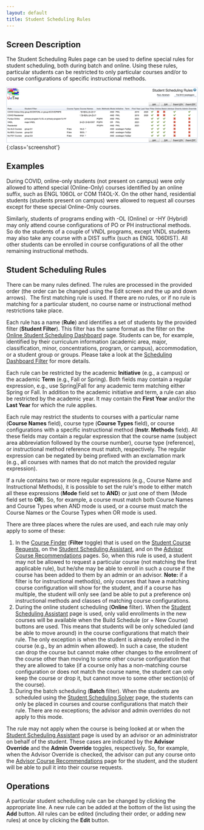 ```yaml
---
layout: default
title: Student Scheduling Rules
---
```



## Screen Description


 The Student Scheduling Rules page can be used to define special rules for student scheduling, both during batch and online. Using these rules, particular students can be restricted to only particular courses and/or to course configurations of specific instructional methods.


![Student Scheduling Rules](images/student-scheduling-rules-1.png){:class='screenshot'}

## Examples


 During COVID, online-only students (not present on campus) were only allowed to attend special (Online-Only) courses identified by an online suffix, such as ENGL 106OL or COM 114OL-X. On the other hand, residential students (students present on campus) were allowed to request all courses except for these special Online-Only courses.


 Similarly, students of programs ending with -OL (Online) or -HY (Hybrid) may only attend course configurations of PO or PH instructional methods. So do the students of a couple of VNDL programs, except VNDL students may also take any course with a DIST suffix (such as ENGL 106DIST). All other students can be enrolled in course configurations of all the other remaining instructional methods.

## Student Scheduling Rules


There can be many rules defined. The rules are processed in the provided order (the order can be changed using the Edit screen and the up and down arrows).  The first matching rule is used. If there are no rules, or if no rule is matching for a particular student, no course name or instructional method restrictions take place.


Each rule has a name (**Rule**) and identifies a set of students by the provided filter (**Student Filter**). This filter has the same format as the filter on the [Online Student Scheduling Dashboard](online-student-scheduling-dashboard) page. Students can be, for example, identified by their curriculum information (academic area, major, classification, minor, concentrations, program, or campus), accommodation, or a student group or groups. Please take a look at the [Scheduling Dashboard Filter](scheduling-dashboard-filter) for more details.


Each rule can be restricted by the academic  **Initiative** (e.g., a campus) or the academic **Term** (e.g., Fall or Spring). Both fields may contain a regular expression, e.g., use Spring\|Fall for any academic term matching either Spring or Fall. In addition to the academic initiative and term, a rule can also be restricted by the academic year. It may contain the **First Year** and/or the **Last Year** for which the rule applies.


Each rule may restrict the students to courses with a particular name (**Course Names** field), course type (**Course Types** field), or course configurations with a specific instructional method (**Instr. Methods** field). All these fields may contain a regular expression that the course name (subject area abbreviation followed by the course number), course type (reference), or instructional method reference must match, respectively. The regular expression can be negated by being prefixed with an exclamation mark (e.g., all courses with names that do not match the provided regular expression).


If a rule contains two or more regular expressions (e.g., Course Name and Instructional Methods), it is possible to set the rule's mode to either match all these expressions (**Mode** field set to **AND**) or just one of them (Mode field set to **OR**). So, for example, a course must match both Course Names and Course Types when AND mode is used, or a course must match the Course Names or the Course Types when OR mode is used.


There are three places where the rules are used, and each rule may only apply to some of these:

1. In the [Course Finder](course-finder) (**Filter** toggle) that is used on the [Student Course Requests](student-course-requests), on the [Student Scheduling Assistant](student-scheduling-assistant), and on the [Advisor Course Recommendations](advisor-course-recommendations) pages. So, when this rule is used, a student may not be allowed to request a particular course (not matching the first applicable rule), but he/she may be able to enroll in such a course if the course has been added to them by an admin or an advisor. **Note:** if a filter is for instructional method(s), only courses that have a matching course configuration will show for the student, and if a course has multiple, the student will only see (and be able to put a preference on) instructional methods and classes of matching course configurations.
2. During the online student scheduling (**Online** filter). When the [Student Scheduling Assistant](student-scheduling-assistant) page is used, only valid enrollments in the new courses will be available when the Build Schedule (or + New Course) buttons are used. This means that students will be only scheduled (and be able to move around) in the course configurations that match their rule. The only exception is when the student is already enrolled in the course (e.g., by an admin when allowed). In such a case, the student can drop the course but cannot make other changes to the enrollment of the course other than moving to some other course configuration that they are allowed to take (if a course only has a non-matching course configuration or does not match the course name, the student can only keep the course or drop it, but cannot move to some other section(s) of the course). 
3. During the batch scheduling (**Batch** filter). When the students are scheduled using the [Student Scheduling Solver](student-scheduling-solver) page, the students can only be placed in courses and course configurations that match their rule. There are no exceptions; the advisor and admin overrides do not apply to this mode.


 The rule may not apply when the course is being looked at or when the [Student Scheduling Assistant](student-scheduling-assistant) page is used by an advisor or an administrator on behalf of the student. These cases are indicated by the **Advisor Override** and the **Admin Override** toggles, respectively. So, for example, when the Advisor Override is checked, the advisor can put any course onto the [Advisor Course Recommendations](advisor-course-recommendations) page for the student, and the student will be able to pull it into their course requests.

## Operations


 A particular student scheduling rule can be changed by clicking the appropriate line. A new rule can be added at the bottom of the list using the **Add** button. All rules can be edited (including their order, or adding new rules) at once by clicking the **Edit** button.
